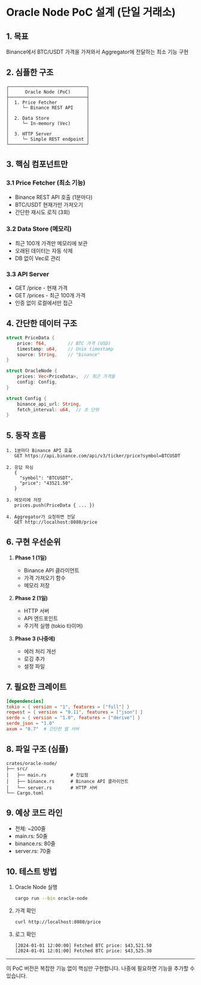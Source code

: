 # Oracle Node PoC 설계 (단일 거래소)

## 1. 목표
Binance에서 BTC/USDT 가격을 가져와서 Aggregator에 전달하는 최소 기능 구현

## 2. 심플한 구조

```
┌─────────────────────────────┐
│      Oracle Node (PoC)      │
├─────────────────────────────┤
│  1. Price Fetcher           │
│     └─ Binance REST API     │
│                             │
│  2. Data Store              │
│     └─ In-memory (Vec)      │
│                             │
│  3. HTTP Server             │
│     └─ Simple REST endpoint │
└─────────────────────────────┘
```

## 3. 핵심 컴포넌트만

### 3.1 Price Fetcher (최소 기능)
- Binance REST API 호출 (1분마다)
- BTC/USDT 현재가만 가져오기
- 간단한 재시도 로직 (3회)

### 3.2 Data Store (메모리)
- 최근 100개 가격만 메모리에 보관
- 오래된 데이터는 자동 삭제
- DB 없이 Vec<PriceData>로 관리

### 3.3 API Server
- GET /price - 현재 가격
- GET /prices - 최근 100개 가격
- 인증 없이 로컬에서만 접근

## 4. 간단한 데이터 구조

```rust
struct PriceData {
    price: f64,        // BTC 가격 (USD)
    timestamp: u64,    // Unix timestamp
    source: String,    // "binance"
}

struct OracleNode {
    prices: Vec<PriceData>,  // 최근 가격들
    config: Config,
}

struct Config {
    binance_api_url: String,
    fetch_interval: u64,  // 초 단위
}
```

## 5. 동작 흐름

```
1. 1분마다 Binance API 호출
   GET https://api.binance.com/api/v3/ticker/price?symbol=BTCUSDT

2. 응답 파싱
   {
     "symbol": "BTCUSDT",
     "price": "43521.50"
   }

3. 메모리에 저장
   prices.push(PriceData { ... })

4. Aggregator가 요청하면 전달
   GET http://localhost:8080/price
```

## 6. 구현 우선순위

1. **Phase 1 (1일)**
   - Binance API 클라이언트
   - 가격 가져오기 함수
   - 메모리 저장

2. **Phase 2 (1일)**
   - HTTP 서버
   - API 엔드포인트
   - 주기적 실행 (tokio 타이머)

3. **Phase 3 (나중에)**
   - 에러 처리 개선
   - 로깅 추가
   - 설정 파일

## 7. 필요한 크레이트

```toml
[dependencies]
tokio = { version = "1", features = ["full"] }
reqwest = { version = "0.11", features = ["json"] }
serde = { version = "1.0", features = ["derive"] }
serde_json = "1.0"
axum = "0.7"  # 간단한 웹 서버
```

## 8. 파일 구조 (심플)

```
crates/oracle-node/
├── src/
│   ├── main.rs         # 진입점
│   ├── binance.rs      # Binance API 클라이언트
│   └── server.rs       # HTTP 서버
└── Cargo.toml
```

## 9. 예상 코드 라인
- 전체: ~200줄
- main.rs: 50줄
- binance.rs: 80줄  
- server.rs: 70줄

## 10. 테스트 방법

1. Oracle Node 실행
   ```bash
   cargo run --bin oracle-node
   ```

2. 가격 확인
   ```bash
   curl http://localhost:8080/price
   ```

3. 로그 확인
   ```
   [2024-01-01 12:00:00] Fetched BTC price: $43,521.50
   [2024-01-01 12:01:00] Fetched BTC price: $43,525.30
   ```

---

이 PoC 버전은 복잡한 기능 없이 핵심만 구현합니다. 나중에 필요하면 기능을 추가할 수 있습니다.
